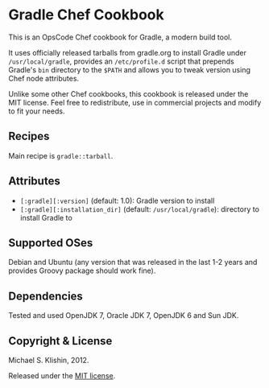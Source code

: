 # Gradle Chef Cookbook

This is an OpsCode Chef cookbook for Gradle, a modern build tool.

It uses officially released tarballs from gradle.org to install Gradle under `/usr/local/gradle`,
provides an `/etc/profile.d` script that prepends Gradle's `bin` directory to the `$PATH`
and allows you to tweak version using Chef node attributes.

Unlike some other Chef cookbooks, this cookbook is released under the MIT license.
Feel free to redistribute, use in commercial projects and modify to fit your needs.


## Recipes

Main recipe is `gradle::tarball`.


## Attributes

* `[:gradle][:version]` (default: 1.0): Gradle version to install
* `[:gradle][:installation_dir]` (default: `/usr/local/gradle`): directory to install Gradle to


## Supported OSes

Debian and Ubuntu (any version that was released in the last 1-2 years and provides Groovy package
should work fine).


## Dependencies

Tested and used OpenJDK 7, Oracle JDK 7, OpenJDK 6 and Sun JDK.


## Copyright & License

Michael S. Klishin, 2012.

Released under the [MIT license](http://www.opensource.org/licenses/mit-license.php).
